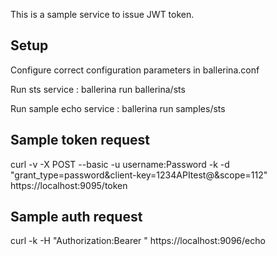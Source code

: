 This is a sample service to issue JWT token.
## Setup
Configure correct configuration parameters in ballerina.conf

Run sts service : 
ballerina run ballerina/sts

Run sample echo service :
ballerina run samples/sts

## Sample token request
curl -v -X POST --basic -u username:Password -k  -d "grant_type=password&client-key=1234APItest@&scope=112"  https://localhost:9095/token

## Sample auth request
curl -k -H "Authorization:Bearer <token>" https://localhost:9096/echo
